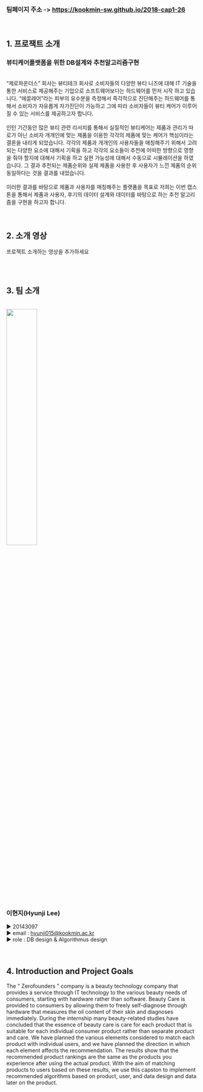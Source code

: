 ### **팀페이지 주소** -> https://kookmin-sw.github.io/2018-cap1-26
<br>


## 1. 프로잭트 소개

### 뷰티케어플랫폼을 위한 DB설계와 추천알고리즘구현
<br>
“제로파운더스” 회사는 뷰티테크 회사로 소비자들의 다양한 뷰티 니즈에 대해 IT 기술을 통한 서비스로 제공해주는 기업으로 소프트웨어보다는 하드웨어를 먼저 시작 하고 있습니다. “에끌레어”라는 피부의 유수분을 측정해서 즉각적으로 진단해주는 하드웨어를 통해서 소비자가 자유롭게 자가진단이 가능하고 그에 따라 소비자들이 뷰티 케어가 이루어 질 수 있는 서비스를 제공하고자 합니다. <br><br>
인턴 기간동안 많은 뷰티 관련 리서치를 통해서 실질적인 뷰티케어는 제품과 관리가 따로가 아닌 소비자 개개인에 맞는 제품을 이용한 각각의 제품에 맞는 케어가 핵심이라는 결론을 내리게 되었습니다. 각각의 제품과 개개인의 사용자들을 매칭해주기 위해서 고려되는 다양한 요소에 대해서 기획을 하고 각각의 요소들이 추천에 어떠한 방향으로 영향을 줘야 할지에 대해서 기획을 하고 실현 가능성에 대해서 수동으로 시뮬레이션을 하였습니다. 그 결과 추천되는 제품순위와 실제 제품을 사용한 후 사용자가 느낀 제품의 순위 동일하다는 것을 결과를 내었습니다. <br><br>
이러한 결과를 바탕으로 제품과 사용자를 매칭해주는 플랫폼을 목표로 저희는 이번 캡스톤을 통해서 제품과 사용자, 후기의 데이터 설계와 데이터를 바탕으로 하는 추천 알고리즘을 구현을 하고자 합니다.<br>
<br>
<br>

## 2. 소개 영상

프로젝트 소개하는 영상을 추가하세요

<br>
<br>

## 3. 팀 소개
<br>
<img src="https://user-images.githubusercontent.com/12287842/38469165-54c8bbf8-3b8b-11e8-9299-d4190c46332d.jpg" width="40%">

### 이현지(Hyunji Lee)

▶ 20143097 <br>
▶ email : hyunji015@kookmin.ac.kr <br>
▶ role : DB design & Algorithmus design <br>
<br>
<br>

## 4. Introduction and Project Goals
The " Zerofounders " company is a beauty technology company that provides a service through IT technology to the various beauty needs of consumers, starting with hardware rather than software. Beauty Care is provided to consumers by allowing them to freely self-diagnose through hardware that measures the oil content of their skin and diagnoses immediately.
During the internship many beauty-related studies have concluded that the essence of beauty care is care for each product that is suitable for each individual consumer product rather than separate product and care. We have planned the various elements considered to match each product with individual users, and we have planned the direction in which each element affects the recommendation. The results show that the recommended product rankings are the same as the products you experience after using the actual product. 
With the aim of matching products to users based on these results, we use this capston to implement recommended algorithms based on product, user, and data design and data later on the product.

